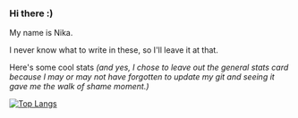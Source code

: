 ### Hi there :)

My name is Nika. 

I never know what to write in these, so I'll leave it at that.

Here's some cool stats *(and yes, I chose to leave out the general stats card because I may or may not have forgotten to update my git and seeing it gave me the walk of shame moment.)*

[![Top Langs](https://github-readme-stats.vercel.app/api/top-langs/?username=nikacvet&theme=rose)](https://github.com/anuraghazra/github-readme-stats)
